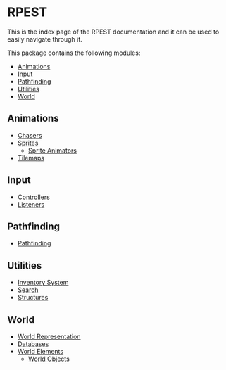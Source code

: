 # RPEST

This is the index page of the RPEST documentation and it can be used to easily navigate through it.

This package contains the following modules:

- [Animations](#animations)
- [Input](#input)
- [Pathfinding](#pathfinding)
- [Utilities](#utilities)
- [World](#world)

## Animations
- [Chasers](./Animations/Chasers.md)
- [Sprites](./Animations/Sprites.md)
    - [Sprite Animators](./Animations/SpriteAnimators.md)
- [Tilemaps](./Animations/Tilemaps.md)

## Input
- [Controllers](./Input/Controllers.md)
- [Listeners](./Input/Listeners.md)

## Pathfinding
- [Pathfinding](./Pathfinding/Pathfinding.md)

## Utilities
- [Inventory System](./Utilities/InventorySystem.md)
- [Search](./Utilities/Search.md)
- [Structures](./Utilities/Structures.md)

## World
- [World Representation](./World/WorldRepresentation.md)
- [Databases](./World/Databases.md)
- [World Elements](./World/WorldElements.md)
    - [World Objects](./World/WorldObjects.md)
